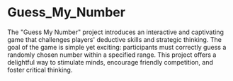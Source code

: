 # Guess_My_Number
The "Guess My Number" project introduces an interactive and captivating game that challenges players' deductive skills and strategic thinking. The goal of the game is simple yet exciting: participants must correctly guess a randomly chosen number within a specified range. This project offers a delightful way to stimulate minds, encourage friendly competition, and foster critical thinking.
